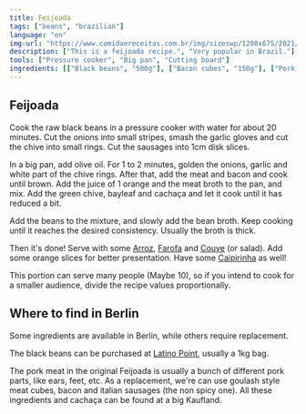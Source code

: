 ```yaml
---
title: Feijoada
tags: ["beans", "brazilian"]
language: "en"
img-url: "https://www.comidaereceitas.com.br/img/sizeswp/1200x675/2021/07/feijoada_veveta.jpg"
description: ["This is a feijoada recipe.", "Very popular in Brazil."]
tools: ["Pressure cooker", "Big pan", "Cutting board"]
ingredients: [["Black beans", "500g"], ["Bacon cubes", "150g"], ["Pork Meat Cubes", "500g"], ["Brazilian or Italian Sausage", "200g"], ["Meat broth", "2 teaspoon/7g"], ["Chive", "1 unit"], ["Garlic", "4 cloves"], ["Onion", "2 big"], ["Bayleaf", "3-5 leaves"], ["Orange", "2"], ["Cachaça", "40ml"], ["Salt", "*"], ["Black pepper", "*"], ["Olive oil", "*"]]
---
```


## Feijoada

Cook the raw black beans in a pressure cooker with water for about 20 minutes.
Cut the onions into small stripes, smash the garlic gloves and cut the chive into small rings.
Cut the sausages into 1cm disk slices.

In a big pan, add olive oil. For 1 to 2 minutes, golden the onions, garlic and white part of the chive rings. After that, add the meat and bacon and cook until brown.
Add the juice of 1 orange and the meat broth to the pan, and mix. Add the green chive, bayleaf and cachaça and let it cook until it has reduced a bit.

Add the beans to the mixture, and slowly add the bean broth. Keep cooking until it reaches the desired consistency. Usually the broth is thick.

Then it's done! Serve with some [Arroz](../arroz-branco), [Farofa](../farofa) and [Couve](../couve) (or salad). Add some orange slices for better presentation.
Have some [Caipirinha](../../br/caipirinha) as well!

This portion can serve many people (Maybe 10), so if you intend to cook for a smaller audience, divide the recipe values proportionally.

## Where to find in Berlin

Some ingredients are available in Berlin, while others require replacement.

The black beans can be purchased at [Latino Point](https://latinopoint.de/de/), usually a 1kg bag.

The pork meat in the original Feijoada is usually a bunch of different pork parts, like ears, feet, etc. As a replacement, we're can use goulash style meat cubes, bacon and italian sausages (the non spicy one). All these ingredients and cachaça can be found at a big Kaufland.
